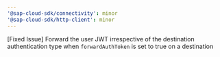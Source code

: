 ```yaml
---
'@sap-cloud-sdk/connectivity': minor
'@sap-cloud-sdk/http-client': minor
---
```


[Fixed Issue] Forward the user JWT irrespective of the destination authentication type when `forwardAuthToken` is set to true on a destination
